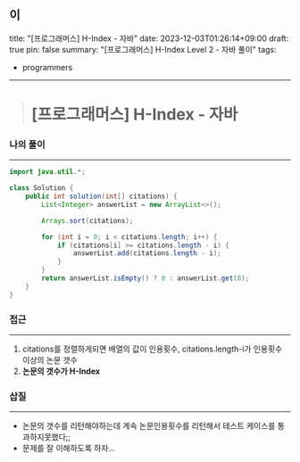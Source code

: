 이
---
title: "[프로그래머스] H-Index - 자바"
date: 2023-12-03T01:26:14+09:00
draft: true
pin: false
summary: "[프로그래머스] H-Index Level 2 - 자바 풀이"
tags:
  - programmers
---

> # [프로그래머스] H-Index - 자바

### 나의 풀이
---

```java
import java.util.*;

class Solution {
    public int solution(int[] citations) {
        List<Integer> answerList = new ArrayList<>();

        Arrays.sort(citations);

        for (int i = 0; i < citations.length; i++) {
            if (citations[i] >= citations.length - i) {
                answerList.add(citations.length - i);
            }
        }
        return answerList.isEmpty() ? 0 : answerList.get(0);
    }
}
```

### 접근
---
1. citations를 정렬하게되면 배열의 값이 인용횟수, citations.length-i가 인용횟수 이상의 논문 갯수
2. **논문의 갯수가 H-Index**

### 삽질
---
- 논문의 갯수를 리턴해야하는데 계속 논문인용횟수를 리턴해서 테스트 케이스를 통과하지못했다;;
- 문제를 잘 이해하도록 하자...

